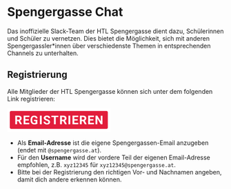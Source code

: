 # Spengergasse Chat

Das inoffizielle Slack-Team der HTL Spengergasse dient dazu, Schülerinnen und
Schüler zu vernetzen. Dies bietet die Möglichkeit, sich mit anderen
Spengergassler*innen über verschiedenste Themen in entsprechenden Channels zu
unterhalten.

## Registrierung

Alle Mitglieder der HTL Spengergasse können sich unter dem folgenden Link
registrieren:

[![Registrieren](https://github.com/sk22/spengergasse-chat-guide/blob/master/assets/registrieren.svg)](https://join.slack.com/spengergasse-chat/signup)

* Als **Email-Adresse** ist die eigene Spengergassen-Email anzugeben
  (endet mit `@spengergasse.at`).
* Für den **Username** wird der vordere Teil der eigenen Email-Adresse empfohlen,
  z.B. `xyz12345` für `xyz12345@spengergasse.at`.
* Bitte bei der Registrierung den richtigen Vor- und Nachnamen angeben, damit
  dich andere erkennen können.

